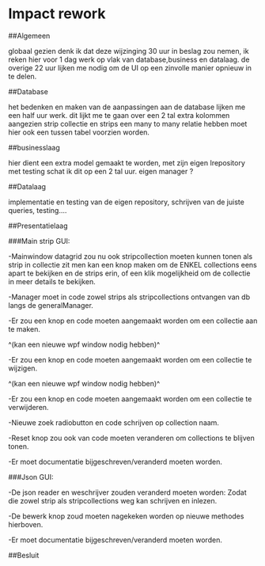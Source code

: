 ﻿# Impact rework

##Algemeen

globaal gezien denk ik dat deze wijzinging 30 uur in beslag zou nemen, ik reken hier voor 1 dag werk op vlak van database,business en datalaag.
de overige 22 uur lijken me nodig om de UI op een zinvolle manier opnieuw in te delen.

##Database

het bedenken en maken van de aanpassingen aan de database lijken me een half uur werk.
dit lijkt me te gaan over een 2 tal extra kolommen aangezien strip collectie en strips een many to many relatie hebben moet hier ook een tussen tabel voorzien worden.

##businesslaag

 hier dient een extra model gemaakt te worden, met zijn eigen Irepository met testing schat ik dit op een 2 tal uur.
eigen manager ?

##Datalaag

implementatie en testing van de eigen repository, schrijven van de juiste queries, testing....


##Presentatielaag

###Main strip GUI:

-Mainwindow datagrid zou nu ook stripcollection moeten kunnen tonen als strip in collectie zit
 men kan een knop maken om de ENKEL collections eens apart te bekijken en de strips erin,
 of een klik mogelijkheid om de collectie in meer details te bekijken.
 
 -Manager moet in code zowel strips als stripcollections ontvangen van db langs de generalManager.
 
 -Er zou een knop en code moeten aangemaakt worden om een collectie aan te maken.
   
   ^(kan een nieuwe wpf window nodig hebben)^
 
 -Er zou een knop en code moeten aangemaakt worden om een collectie te wijzigen.
   
   ^(kan een nieuwe wpf window nodig hebben)^

-Er zou een knop en code moeten aangemaakt worden om een collectie te verwijderen.
 
 -Nieuwe zoek radiobutton en code schrijven op collection naam.
 
 -Reset knop zou ook van code moeten veranderen om collections te blijven tonen.
 
 -Er moet documentatie bijgeschreven/veranderd moeten worden.

###Json GUI:

-De json reader en weschrijver zouden veranderd moeten worden:
 Zodat die zowel strip als stripcollections weg kan schrijven en inlezen.

-De bewerk knop zoud moeten nagekeken worden op nieuwe methodes hierboven.

-Er moet documentatie bijgeschreven/veranderd moeten worden.


##Besluit
